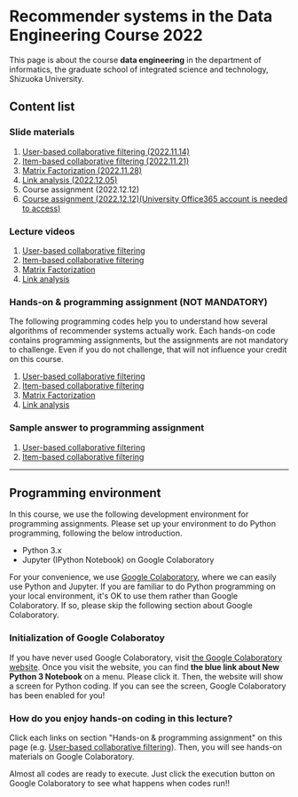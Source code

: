 # Recommender systems in the Data Engineering Course 2022
This page is about the course **data engineering** in the department of informatics, the graduate school of integrated science and technology, Shizuoka University.

## Content list
### Slide materials
1. [User-based collaborative filtering (2022.11.14)](https://speakerdeck.com/trycycle/recommender-systems-part-1)
2. [Item-based collaborative filtering (2022.11.21)](https://speakerdeck.com/trycycle/recommender-systems-part-2)
3. [Matrix Factorization (2022.11.28)](https://speakerdeck.com/trycycle/recommender-systems-part-3)
4. [Link analysis (2022.12.05)](https://speakerdeck.com/trycycle/recommender-systems-part-4)
5. Course assignment (2022.12.12)
5. [Course assignment (2022.12.12)(University Office365 account is needed to access)](https://scii-my.sharepoint.com/:b:/g/personal/yusuke_yamamoto_cii_shizuoka_ac_jp/EQImve4xzitInA_-d83TaP4BS1qoCOnMAbXYKO8wo1TNZg?e=3droX1)

### Lecture videos
1. [User-based collaborative filtering](https://youtu.be/sK3sAOFTTDc)
2. [Item-based collaborative filtering](https://youtu.be/NRGPN2wDKSU)
3. [Matrix Factorization](https://youtu.be/kEuinjVqudA)
4. [Link analysis](https://youtu.be/w2gwClrXCI0)

### Hands-on & programming assignment (NOT MANDATORY)
The following programming codes help you to understand how several algorithms of recommender systems actually work. Each hands-on code contains programming assignments, but the assignments are not mandatory to challenge. Even if you do not challenge, that will not influence your credit on this course.

1. [User-based collaborative filtering](https://colab.research.google.com/github/hontolab-courses/recommender-systems-2022/blob/main/notebook/1c-user-based-cf.ipynb)
2. [Item-based collaborative filtering](https://colab.research.google.com/github/hontolab-courses/recommender-systems-2022/blob/main/notebook/2c-item-based-cf.ipynb)
3. [Matrix Factorization](https://colab.research.google.com/github/hontolab-courses/recommender-systems-2022/blob/main/notebook/3c-matrix-factorization.ipynb)
4. [Link analysis](https://colab.research.google.com/github/hontolab-courses/recommender-systems-2022/blob/main/notebook/4c-link-analysis.ipynb)

### Sample answer to programming assignment
1. [User-based collaborative filtering](https://colab.research.google.com/github/hontolab-courses/recommender-systems-2022/blob/main/notebook/1a-user-based-cf.ipynb)
2. [Item-based collaborative filtering](https://colab.research.google.com/github/hontolab-courses/recommender-systems-2022/blob/main/notebook/2a-item-based-cf.ipynb)

---
## Programming environment
In this course, we use the following development environment for programming assignments. Please set up your environment to do Python programming, following the below introduction.
* Python 3.x
* Jupyter (IPython Notebook) on Google Colaboratory

For your convenience, we use [Google Colaboratory](https://colab.research.google.com/), where we can easily use Python and Jupyter.
If you are familiar to do Python programming on your local environment, it's OK to use them rather than Google Colaboratory.
If so, please skip the following section about Google Colaboratory.

### Initialization of Google Colaboratoy
If you have never used Google Colaboratory, visit [the Google Colaboratory website](https://colab.research.google.com/).
Once you visit the website, you can find **the blue link about New Python 3 Notebook** on a menu.
Please click it.
Then, the website will show a screen for Python coding.
If you can see the screen, Google Colaboratory has been enabled for you!

### How do you enjoy hands-on coding in this lecture?
Click each links on section "Hands-on & programming assignment" on this page (e.g. [User-based collaborative filtering](https://colab.research.google.com/github/hontolab-courses/recommender-systems-2022/blob/main/notebook/1c-user-based-cf.ipynb)).
Then, you will see hands-on materials on Google Colaboratory.

Almost all codes are ready to execute.
Just click the execution button on Google Colaboratory to see what happens when codes run!!
